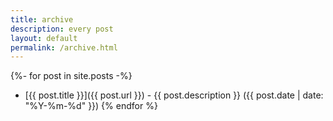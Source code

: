 ```yaml
---
title: archive
description: every post
layout: default
permalink: /archive.html
---
```


{%- for post in site.posts -%}
* [{{ post.title }}]({{ post.url }}) - {{ post.description }} ({{ post.date | date: "%Y-%m-%d" }})
{% endfor %}
